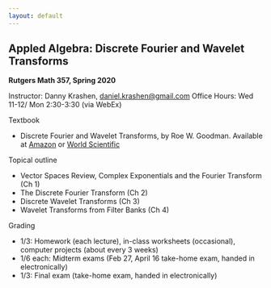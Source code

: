 ```yaml
---
layout: default
---
```




Appled Algebra: Discrete Fourier and Wavelet Transforms
---

**Rutgers Math 357, Spring 2020**

Instructor: Danny Krashen, daniel.krashen@gmail.com
Office Hours: Wed 11-12/ Mon 2:30-3:30 (via WebEx)

Textbook

- Discrete Fourier and Wavelet Transforms, by Roe W. Goodman. Available at [Amazon](https://www.amazon.com/Discrete-Fourier-Wavelet-Transforms-Introduction/dp/9814725773) or [World Scientific](https://www.worldscientific.com/worldscibooks/10.1142/9835)


Topical outline

- Vector Spaces Review, Complex Exponentials and the Fourier Transform (Ch 1)
- The Discrete Fourier Transform (Ch 2)
- Discrete Wavelet Transforms (Ch 3)
- Wavelet Transforms from Filter Banks (Ch 4)

Grading

- 1/3: Homework (each lecture), in-class worksheets (occasional), computer projects (about every 3 weeks)
- 1/6 each: Midterm exams (Feb 27, April 16 take-home exam, handed in electronically)
- 1/3: Final exam (take-home exam, handed in electronically)


